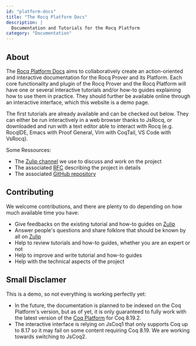 ```yaml
---
id: "platform-docs"
title: "The Rocq Platform Docs"
description: |
  Documentation and Tutorials for the Rocq Platform
category: "Documentation"
---
```


## About

The [Rocq Platform Docs](https://coq.inria.fr/platform-docs/) aims to collaboratively create an action-oriented and interactive documentation for the Rocq Prover and its Platform.
Each core functionality and plugin of the Rocq Prover and the Rocq Platform will have one or several interactive tutorials and/or how-to guides explaining how to use them in practice.
They should further be available online through an interactive interface, which this website is a demo page.

The first tutorials are already available and can be checked out below. They can either be run interactively in a web browser thanks to JsRocq, or downloaded and run with a text editor able to interact with Rocq (e.g. RocqIDE, Emacs with Proof General, Vim with CoqTail, VS Code
with VsRocq).

Some Ressources:

-   The [Zulip channel](https://coq.zulipchat.com/#narrow/stream/437203-Platform-docs)
    we use to discuss and work on the project
-   The associated [RFC](https://github.com/coq/ceps/pull/91) describing the
    project in details
-   The associated [GitHub repository](https://github.com/coq/platform-docs)

## Contributing

We welcome contributions, and there are plenty to do depending on how
much available time you have:

-   Give feedbacks on the existing tutorial and how-to guides on
    [Zulip](https://coq.zulipchat.com/#narrow/stream/437203-Platform-docs)
-   Answer people's questions and share folklore that should be known
    by all on
    [Zulip](https://coq.zulipchat.com/#narrow/stream/437203-Platform-docs)
-   Help to review tutorials and how-to guides, whether you are an
    expert or not
-   Help to improve and write tutorial and how-to guides
-   Help with the technical aspects of the project

## Small Disclamer

This is a demo, so not everything is working perfectly yet:

-   In the future, the documentation is planned to be indexed on the Coq
    Platform's version, but as of yet, it is only guaranteed to fully
    work with the latest version of the [Coq
    Platform](https://github.com/coq/platform/blob/main/doc/README~8.19~2024.10.md)
    for Coq 8.19.2.
-   The interactive interface is relying on JsCoq1 that only supports
    Coq up to 8.17 so it may fail on some content requiring Coq 8.19. We
    are working towards switching to JsCoq2.

